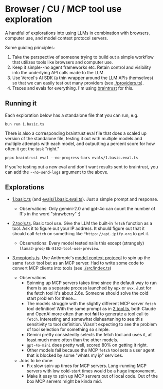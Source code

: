 # Browser / CU / MCP tool use exploration

A handful of explorations into using LLMs in combination with browsers, computer use, and model context protocol servers.

Some guiding principles:

1. Take the perspective of someone trying to build out a simple workflow that utilizes tools like browsers and computer use.
1. Keep it simple--no agent frameworks etc. Retain control and visibility into the underlying API calls made to the LLM.
1. Use Vercel's AI SDK (a thin wrapper around the LLM APIs themselves) so that we can easily test out many providers (see [./providers.ts](providers.ts)).
1. Traces and evals for everything. I'm using [braintrust]() for this.

## Running it

Each exploration below has a standalone file that you can run, e.g.

```
bun run 1.basic.ts
```

There is also a corresponding braintrust eval file that does a scaled up version of the standalone file, testing it out with multiple models and multiple attempts with each model, and outputting a percent score for how often it got the task "right."

```
pnpx braintrust eval --no-progress-bars evals/1.basic.eval.ts
```

If you're testing out a new eval and don't want results sent to braintrust, you can add the `--no-send-logs` argument to the above.

## Explorations

- [1.basic.ts](./1.basic.ts) (and [evals/1.basic.eval.ts](./evals/1.basic.eval.ts)). Just a simple prompt and response.

  - Observations: Only gemini-2.0 and gpt-4o can count the number of R's in the word "strawberry" :)

- [2.tools.ts](./2.tools.ts). Basic tool use. Give the LLM the built-in `fetch` function as a tool. Ask it to figure out your IP address. It should figure out that it should call `fetch` on something like `"https://api.ipify.org` to get it.

  - Observations: Every model tested nails this except (strangely) `llama3-groq-8b-8192-tool-use-preview`.

- [3.mcptools.ts](3.tools.ts). Use Anthropic's [model context protocol](https://modelcontextprotocol.io/) to spin up the same `fetch` tool but as an MCP server. Had to write some code to convert MCP clients into tools (see [./src/index.ts](./src/index.ts))
  - Observations
    - Spinning up MCP servers takes time since the default way to run them is as a separate process launched by `npx` or `uvx`. Just for the fetch tool it's about 2.6s. Someone should solve the cold start problem for these...
    - The models struggle with the slightly different MCP server `fetch` tool definition! With the same prompt as in [2.tool.ts](./2.tool.ts), both Claude and OpenAI more often than not **fail** to generate a tool call to `fetch`. Interesting and somewhat disheartening to see this sensitivity to tool definition. Wasn't expecting to see the problem of tool selection for something so simple.
    - Gemini pretty consistently selects the fetch tool and uses it, at least much more often than the other models.
    - `gpt-4o-mini` does pretty well, scored 80% on getting it right.
    - Other models fail because the MCP `fetch` tool sets a user agent that is blocked by some "whats my ip" services.
  - Jobs to be done:
    - Fix slow spin-up times for MCP servers. Long-running MCP servers with low cold-start times would be a huge improvement.
    - Make it easy to spin up MCP servers out of local code. Out of the box MCP servers might be kinda mid.
